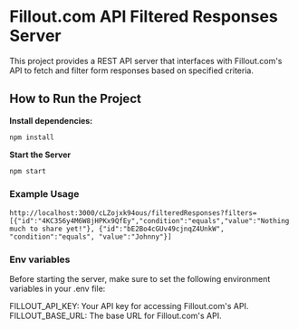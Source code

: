 # Fillout.com API Filtered Responses Server

This project provides a REST API server that interfaces with Fillout.com's API to fetch and filter form responses based on specified criteria.

## How to Run the Project

**Install dependencies:**
```bash
npm install
```
**Start the Server**
```bash
npm start
```

### Example Usage
```
http://localhost:3000/cLZojxk94ous/filteredResponses?filters=[{"id":"4KC356y4M6W8jHPKx9QfEy","condition":"equals","value":"Nothing much to share yet!"}, {"id":"bE2Bo4cGUv49cjnqZ4UnkW", "condition":"equals", "value":"Johnny"}]
```

### Env variables
Before starting the server, make sure to set the following environment variables in your .env file:

FILLOUT_API_KEY: Your API key for accessing Fillout.com's API.
FILLOUT_BASE_URL: The base URL for Fillout.com's API.